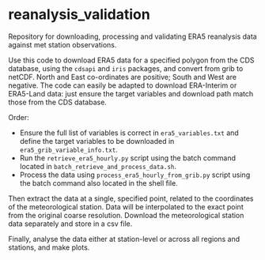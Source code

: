 # reanalysis_validation
Repository for downloading, processing and validating ERA5 reanalysis data against met station observations.

Use this code to download ERA5 data for a specified polygon from the CDS database, using the `cdsapi` and `iris` packages, and convert from grib to netCDF. North and East co-ordinates are positive; South and West are negative. The code can easily be adapted to download ERA-Interim or ERA5-Land data: just ensure the target variables and download path match those from the CDS database.

Order:
* Ensure the full list of variables is correct in `era5_variables.txt` and define the target variables to be downloaded in `era5_grib_variable_info.txt`.
* Run the `retrieve_era5_hourly.py` script using the batch command located in `batch_retrieve_and_process_data.sh`.
* Process the data using `process_era5_hourly_from_grib.py` script using the batch command also located in the shell file.

Then extract the data at a single, specified point, related to the coordinates of the meteorological station. Data will be interpolated to the exact point from the original coarse resolution. Download the meteorological station data separately and store in a csv file.

Finally, analyse the data either at station-level or across all regions and stations, and make plots.
